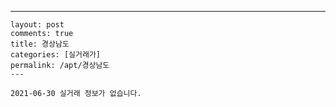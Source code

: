 ---
    layout: post
    comments: true
    title: 경상남도
    categories: [실거래가]
    permalink: /apt/경상남도
    ---

    2021-06-30 실거래 정보가 없습니다.

    